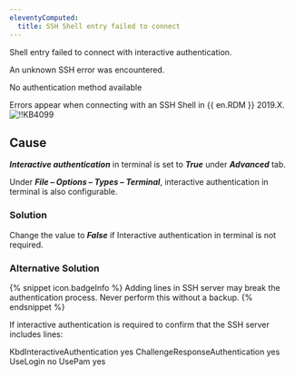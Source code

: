 ```yaml
---
eleventyComputed:
  title: SSH Shell entry failed to connect
---
```

Shell entry failed to connect with interactive authentication.

An unknown SSH error was encountered.

No authentication method available

Errors appear when connecting with an SSH Shell in {{ en.RDM }} 2019.X.
![!!KB4099](https://cdnweb.devolutions.net/docs/en/kb/KB4099.png)
## Cause
***Interactive authentication*** in terminal is set to ***True*** under ***Advanced*** tab.

Under ***File – Options – Types – Terminal***, interactive authentication in terminal is also configurable.
### Solution
Change the value to ***False*** if Interactive authentication in terminal is not required.
### Alternative Solution
{% snippet icon.badgeInfo %}
Adding lines in SSH server may break the authentication process. Never perform this without a backup.
{% endsnippet %}

If interactive authentication is required to confirm that the SSH server includes lines:

KbdInteractiveAuthentication yes
ChallengeResponseAuthentication yes
UseLogin no
UsePam yes
